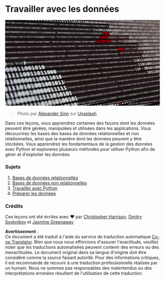 <!--
CO_OP_TRANSLATOR_METADATA:
{
  "original_hash": "abc3309ab41bc5a7846f70ee1a055838",
  "translation_date": "2025-08-25T16:12:52+00:00",
  "source_file": "2-Working-With-Data/README.md",
  "language_code": "fr"
}
-->
# Travailler avec les données

![amour des données](../../../translated_images/data-love.a22ef29e6742c852505ada062920956d3d7604870b281a8ca7c7ac6f37381d5a.fr.jpg)
> Photo par <a href="https://unsplash.com/@swimstaralex?utm_source=unsplash&utm_medium=referral&utm_content=creditCopyText">Alexander Sinn</a> sur <a href="https://unsplash.com/s/photos/data?utm_source=unsplash&utm_medium=referral&utm_content=creditCopyText">Unsplash</a>
  
Dans ces leçons, vous apprendrez certaines des façons dont les données peuvent être gérées, manipulées et utilisées dans les applications. Vous découvrirez les bases des bases de données relationnelles et non relationnelles, ainsi que la manière dont les données peuvent y être stockées. Vous apprendrez les fondamentaux de la gestion des données avec Python et explorerez plusieurs méthodes pour utiliser Python afin de gérer et d'exploiter les données.

### Sujets

1. [Bases de données relationnelles](05-relational-databases/README.md)
2. [Bases de données non relationnelles](06-non-relational/README.md)
3. [Travailler avec Python](07-python/README.md)
4. [Préparer les données](08-data-preparation/README.md)

### Crédits

Ces leçons ont été écrites avec ❤️ par [Christopher Harrison](https://twitter.com/geektrainer), [Dmitry Soshnikov](https://twitter.com/shwars) et [Jasmine Greenaway](https://twitter.com/paladique)

**Avertissement** :  
Ce document a été traduit à l'aide du service de traduction automatique [Co-op Translator](https://github.com/Azure/co-op-translator). Bien que nous nous efforcions d'assurer l'exactitude, veuillez noter que les traductions automatisées peuvent contenir des erreurs ou des inexactitudes. Le document original dans sa langue d'origine doit être considéré comme la source faisant autorité. Pour des informations critiques, il est recommandé de recourir à une traduction professionnelle réalisée par un humain. Nous ne sommes pas responsables des malentendus ou des interprétations erronées résultant de l'utilisation de cette traduction.
